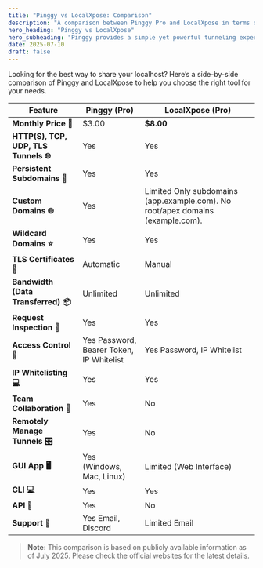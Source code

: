 ```yaml
---
title: "Pinggy vs LocalXpose: Comparison"
description: "A comparison between Pinggy Pro and LocalXpose in terms of features and ease of use."
hero_heading: "Pinggy vs LocalXpose"
hero_subheading: "Pinggy provides a simple yet powerful tunneling experience compared to other tools."
date: 2025-07-10
draft: false
---
```


Looking for the best way to share your localhost? Here’s a side-by-side comparison of Pinggy and LocalXpose to help you choose the right tool for your needs.


<div class="comparison-container">
<table class="comparison-table my-4">
<thead>
    <tr>
    <th>Feature</th>
    <th>Pinggy (Pro)</th>
    <th>LocalXpose (Pro)</th>
    </tr>
</thead>
<tbody>
    <tr>
    <td><b>Monthly Price 💸</b></td>
    <td class="pinggy-better">$3.00</td>
    <td><b>$8.00</b></td>
    </tr>
    <tr>
    <td><b>HTTP(S), TCP, UDP, TLS Tunnels 🌐</b></td>
    <td><span class="tag-yes">Yes</span> <a href="/docs/http_tunnels/" target="_blank" class="ms-1"><i class="bi bi-arrow-up-right-square"></i></a></td>
    <td><span class="tag-yes">Yes</span></td>
    </tr>
    <tr>
    <td><b>Persistent Subdomains 🔗</b></td>
    <td><span class="tag-yes">Yes</span></td>
    <td><span class="tag-yes">Yes</span></td>
    </tr>
    <tr>
    <td><b>Custom Domains 🌐</b></td>
    <td class="pinggy-better"><span class="tag-yes">Yes</span></td>
    <td><span class="tag-partial">Limited</span> Only subdomains (app.example.com). No root/apex domains (example.com).</td>
    </tr>
    <tr>
    <td><b>Wildcard Domains ⭐</b></td>
    <td><span class="tag-yes">Yes</span> <a href="/docs/http_tunnels/multi_port_forwarding/" target="_blank" class="ms-1"><i class="bi bi-arrow-up-right-square"></i></a></td>
    <td><span class="tag-yes">Yes</span></td>
    </tr>
    <tr>
    <td class="pinggy-better"><b>TLS Certificates 🪪</b></td>
    <td class="pinggy-better"><span class="tag-yes">Automatic</span> <a href="/docs/custom_domain/" target="_blank" class="ms-1"><i class="bi bi-arrow-up-right-square"></i></a></td>
    <td><span class="tag-partial">Manual</span></td>
    </tr>
    <tr>
    <td><b>Bandwidth (Data Transferred) 📦</b></td>
    <td><span class="tag-yes">Unlimited</span> <a href="/#prices" target="_blank" class="ms-1"><i class="bi bi-arrow-up-right-square"></i></a></td>
    <td><span class="tag-yes">Unlimited</span></td>
    </tr>
    <tr>
    <td><b>Request Inspection 🐞</b></td>
    <td><span class="tag-yes">Yes</span> <a href="/docs/inspect/" target="_blank" class="ms-1"><i class="bi bi-arrow-up-right-square"></i></a></td>
    <td><span class="tag-yes">Yes</span></td>
    </tr>
    <tr>
    <td><b>Access Control 🔑</b></td>
    <td><span class="tag-yes">Yes</span> Password, Bearer Token, IP Whitelist <a href="/docs/http_tunnels/basic_auth/" target="_blank" class="ms-1"><i class="bi bi-arrow-up-right-square"></i></a></td>
    <td><span class="tag-yes">Yes</span> Password, IP Whitelist</td>
    </tr>
    <tr>
    <td><b>IP Whitelisting 💻</b></td>
    <td><span class="tag-yes">Yes</span> <a href="/docs/http_tunnels/ip_whitelist/" target="_blank" class="ms-1"><i class="bi bi-arrow-up-right-square"></i></a></td>
    <td><span class="tag-yes">Yes</span></td>
    </tr>
    <tr>
    <td><b>Team Collaboration 👥</b></td>
    <td class="pinggy-better"><span class="tag-yes">Yes</span> <a href="/docs/teams/" target="_blank" class="ms-1"><i class="bi bi-arrow-up-right-square"></i></a></td>
    <td><span class="tag-no">No</span></td>
    </tr>
    <tr>
    <td><b>Remotely Manage Tunnels 🎛️</b></td>
    <td class="pinggy-better"><span class="tag-yes">Yes</span> <a href="/docs/remote_devices/" target="_blank" class="ms-1"><i class="bi bi-arrow-up-right-square"></i></a></td>
    <td><span class="tag-no">No</span></td>
    </tr>
    <tr>
    <td><b>GUI App 🖥️</b></td>
    <td class="pinggy-better"><span class="tag-yes">Yes</span> (Windows, Mac, Linux) <a href="/app/" target="_blank" class="ms-1"><i class="bi bi-arrow-up-right-square"></i></a></td>
    <td><span class="tag-partial">Limited</span> (Web Interface)</td>
    </tr>
    <tr>
    <td><b>CLI 💻</b></td>
    <td><span class="tag-yes">Yes</span> <a href="/cli/" target="_blank" class="ms-1"><i class="bi bi-arrow-up-right-square"></i></a></td>
    <td><span class="tag-yes">Yes</span></td>
    </tr>
    <tr>
    <td><b>API 🔗</b></td>
    <td class="pinggy-better"><span class="tag-yes">Yes</span> <a href="/docs/api/api/" target="_blank" class="ms-1"><i class="bi bi-arrow-up-right-square"></i></a></td>
    <td><span class="tag-no">No</span></td>
    </tr>
    <tr>
    <td><b>Support 💬</b></td>
    <td><span class="tag-yes">Yes</span> Email, Discord <a href="/help/" target="_blank" class="ms-1"><i class="bi bi-arrow-up-right-square"></i></a></td>
    <td><span class="tag-partial">Limited</span> Email</td>
    </tr>
</tbody>
</table>
</div>

> <b>Note:</b> This comparison is based on publicly available information as of July 2025. Please check the official websites for the latest details.
